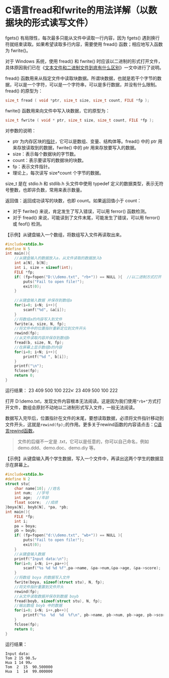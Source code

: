 # C语言fread和fwrite的用法详解（以数据块的形式读写文件）

fgets() 有局限性，每次最多只能从文件中读取一行内容，因为 fgets() 遇到换行符就结束读取。如果希望读取多行内容，需要使用 fread() 函数；相应地写入函数为 fwrite()。

对于 Windows 系统，使用 fread() 和 fwrite() 时应该以二进制的形式打开文件，具体原因我们已在《[文本文件和二进制文件到底有什么区别](http://c.biancheng.net/view/vip_2061.html)》一文中进行了说明。

fread() 函数用来从指定文件中读取块数据。所谓块数据，也就是若干个字节的数据，可以是一个字符，可以是一个字符串，可以是多行数据，并没有什么限制。fread() 的原型为：

```c
size_t fread ( void *ptr, size_t size, size_t count, FILE *fp );
```

fwrite() 函数用来向文件中写入块数据，它的原型为：

```c
size_t fwrite ( void * ptr, size_t size, size_t count, FILE *fp );
```

对参数的说明：

- ptr 为内存区块的[指针](http://c.biancheng.net/c/80/)，它可以是数组、变量、结构体等。fread() 中的 ptr 用来存放读取到的数据，fwrite() 中的 ptr 用来存放要写入的数据。
- size：表示每个数据块的字节数。
- count：表示要读写的数据块的块数。
- fp：表示文件指针。
- 理论上，每次读写 size*count 个字节的数据。


size_t 是在 stdio.h 和 stdlib.h 头文件中使用 typedef 定义的数据类型，表示无符号整数，也即非负数，常用来表示数量。

返回值：返回成功读写的块数，也即 count。如果返回值小于 count：

- 对于 fwrite() 来说，肯定发生了写入错误，可以用 ferror() 函数检测。
- 对于 fread() 来说，可能读到了文件末尾，可能发生了错误，可以用 ferror() 或 feof() 检测。


【示例】从键盘输入一个数组，将数组写入文件再读取出来。

```c
#include<stdio.h>
#define N 5
int main(){
    //从键盘输入的数据放入a，从文件读取的数据放入b
    int a[N], b[N];
    int i, size = sizeof(int);
    FILE *fp;
    if( (fp=fopen("D:\\demo.txt", "rb+")) == NULL ){  //以二进制方式打开
        puts("Fail to open file!");
        exit(0);
    }
  
    //从键盘输入数据 并保存到数组a
    for(i=0; i<N; i++){
        scanf("%d", &a[i]);
    }
    //将数组a的内容写入到文件
    fwrite(a, size, N, fp);
    //将文件中的位置指针重新定位到文件开头
    rewind(fp);
    //从文件读取内容并保存到数组b
    fread(b, size, N, fp);
    //在屏幕上显示数组b的内容
    for(i=0; i<N; i++){
        printf("%d ", b[i]);
    }
    printf("\n");
    fclose(fp);
    return 0;
}
```

运行结果：
23 409 500 100 222↙
23 409 500 100 222

打开 D:\\demo.txt，发现文件内容根本无法阅读。这是因为我们使用`"rb+"`方式打开文件，数组会原封不动地以二进制形式写入文件，一般无法阅读。

数据写入完毕后，位置指针在文件的末尾，要想读取数据，必须将文件指针移动到文件开头，这就是`rewind(fp);`的作用。更多关于rewind函数的内容请点击：[C语言rewind函数](http://c.biancheng.net/cpp/html/264.html)。

> 文件的后缀不一定是 .txt，它可以是任意的，你可以自己命名，例如 demo.ddd、demo.doc、demo.diy 等。

【示例】从键盘输入两个学生数据，写入一个文件中，再读出这两个学生的数据显示在屏幕上。

```c
#include<stdio.h>
#define N 2
struct stu{
    char name[10]; //姓名
    int num;  //学号
    int age;  //年龄
    float score;  //成绩
}boya[N], boyb[N], *pa, *pb;
int main(){
    FILE *fp;
    int i;
    pa = boya;
    pb = boyb;
    if( (fp=fopen("d:\\demo.txt", "wb+")) == NULL ){
        puts("Fail to open file!");
        exit(0);
    }
    //从键盘输入数据
    printf("Input data:\n");
    for(i=0; i<N; i++,pa++){
        scanf("%s %d %d %f",pa->name, &pa->num,&pa->age, &pa->score);
    }
    //将数组 boya 的数据写入文件
    fwrite(boya, sizeof(struct stu), N, fp);
    //将文件指针重置到文件开头
    rewind(fp);
    //从文件读取数据并保存到数据 boyb
    fread(boyb, sizeof(struct stu), N, fp);
    //输出数组 boyb 中的数据
    for(i=0; i<N; i++,pb++){
        printf("%s  %d  %d  %f\n", pb->name, pb->num, pb->age, pb->score);
    }
    fclose(fp);
    return 0;
}
```

运行结果：

```
Input data:
Tom 2 15 90.5↙
Hua 1 14 99↙
Tom  2  15  90.500000
Hua  1  14  99.000000
```